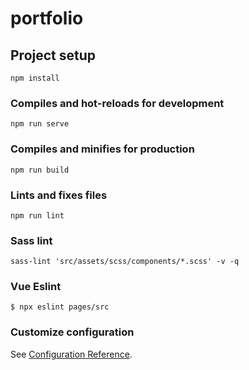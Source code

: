# portfolio

## Project setup
```
npm install
```

### Compiles and hot-reloads for development
```
npm run serve
```

### Compiles and minifies for production
```
npm run build
```

### Lints and fixes files
```
npm run lint
```

### Sass lint
```
sass-lint 'src/assets/scss/components/*.scss' -v -q
```

### Vue Eslint 
```
$ npx eslint pages/src   
```

### Customize configuration
See [Configuration Reference](https://cli.vuejs.org/config/).
